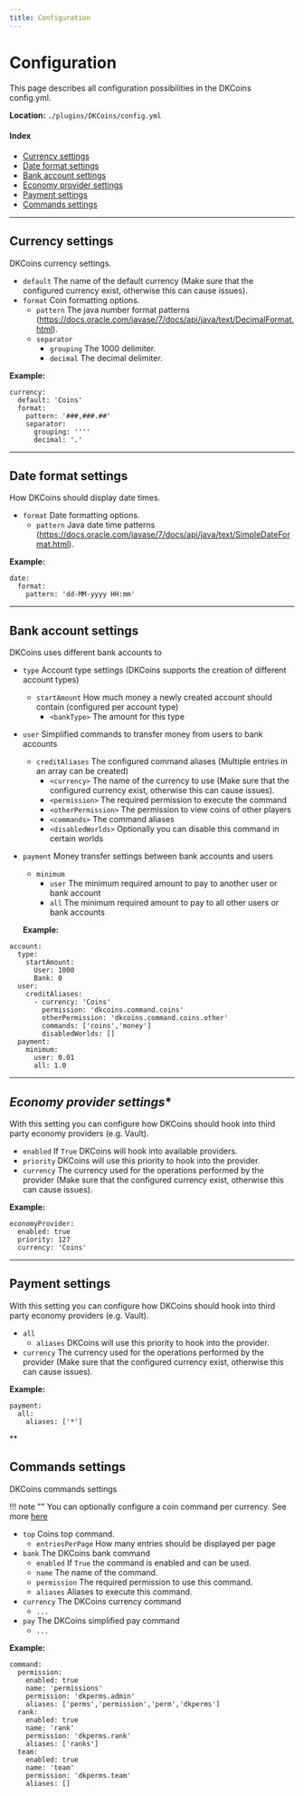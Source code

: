 ```yaml
---
title: Configuration
---
```


# Configuration

This page describes all configuration possibilities in the DKCoins config.yml.

**Location:** ``./plugins/DKCoins/config.yml``

#### Index

* [Currency settings](#currency-settings)
* [Date format settings](#date-format-settings)
* [Bank account settings](#bank-account-settings)
* [Economy provider settings](#economy-provider-settings)
* [Payment settings](#payment-settings)
* [Commands settings](#commands-settings)

***

## **Currency settings**

DKCoins currency settings.

* ``default`` The name of the default currency (Make sure that the configured currency exist, otherwise this can cause issues). 
* ``format`` Coin formatting options.
    * ``pattern`` The java number format patterns (https://docs.oracle.com/javase/7/docs/api/java/text/DecimalFormat.html).
    * ``separator`` 
       * ``grouping`` The 1000 delimiter.
       * ``decimal`` The decimal delimiter.

**Example:**
```
currency: 
  default: 'Coins'
  format: 
    pattern: '###,###.##'
    separator: 
      grouping: ''''
      decimal: '.'
```

***

## **Date format settings**

How DKCoins should display date times.

* ``format`` Date formatting options.
  * ``pattern`` Java date time patterns (https://docs.oracle.com/javase/7/docs/api/java/text/SimpleDateFormat.html).

**Example:**
```
date: 
  format: 
    pattern: 'dd-MM-yyyy HH:mm'
```

***

## **Bank account settings**

DKCoins uses different bank accounts to

* ``type`` Account type settings (DKCoins supports the creation of different account types)
    * ``startAmount`` How much money a newly created account should contain (configured per account type)
        * ``<bankType>`` The amount for this type 

* ``user`` Simplified commands to transfer money from users to bank accounts
    * ``creditAliases`` The configured command aliases (Multiple entries in an array can be created)
        * ``<currency>`` The name of the currency to use (Make sure that the configured currency exist, otherwise this can cause issues).
        * ``<permission>`` The required permission to execute the command
        * ``<otherPermission>`` The permission to view coins of other players
        * ``<commands>`` The command aliases
        * ``<disabledWorlds>`` Optionally you can disable this command in certain worlds
* ``payment`` Money transfer settings between bank accounts and users
    * ``minimum`` 
        * ``user`` The minimum required amount to pay to another user or bank account
        * ``all`` The minimum required amount to pay to all other users or bank accounts
    
    **Example:**
```
account: 
  type: 
    startAmount: 
      User: 1000
      Bank: 0
  user: 
    creditAliases: 
      - currency: 'Coins'
        permission: 'dkcoins.command.coins'
        otherPermission: 'dkcoins.command.coins.other'
        commands: ['coins','money']
        disabledWorlds: []
  payment: 
    minimum: 
      user: 0.01
      all: 1.0
```

***

## *Economy provider settings**

With this setting you can configure how DKCoins should hook into third party economy providers (e.g. Vault).

* ``enabled`` If `True` DKCoins will hook into available providers.
* ``priority`` DKCoins will use this priority to hook into the provider.
* ``currency`` The currency used for the operations performed by the provider (Make sure that the configured currency exist, otherwise this can cause issues).

**Example:**
```
economyProvider: 
  enabled: true
  priority: 127
  currency: 'Coins'
```

***

## **Payment settings**

With this setting you can configure how DKCoins should hook into third party economy providers (e.g. Vault).

* ``all`` 
  * ``aliases`` DKCoins will use this priority to hook into the provider.
* ``currency`` The currency used for the operations performed by the provider (Make sure that the configured currency exist, otherwise this can cause issues).

**Example:**
```
payment: 
  all: 
    aliases: ['*']
```
**

## **Commands settings**

DKCoins commands settings

!!! note ""
    You can optionally configure a coin command per currency. See more [here](#bank-account-settings)

* ``top`` Coins top command.
    * ``entriesPerPage`` How many entries should be displayed per page
* ``bank`` The DKCoins bank command
    * ``enabled`` If `True` the command is enabled and can be used.
    * ``name`` The name of the command.
    * ``permission`` The required permission to use this command.
    * ``aliases`` Aliases to execute this command.
* ``currency`` The DKCoins currency command
    * ``...``
* ``pay`` The DKCoins simplified pay command
    * ``...``

**Example:**
```
command: 
  permission: 
    enabled: true
    name: 'permissions'
    permission: 'dkperms.admin'
    aliases: ['perms','permission','perm','dkperms']
  rank: 
    enabled: true
    name: 'rank'
    permission: 'dkperms.rank'
    aliases: ['ranks']
  team: 
    enabled: true
    name: 'team'
    permission: 'dkperms.team'
    aliases: []
```
